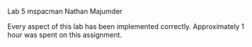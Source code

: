 Lab 5 mspacman
Nathan Majumder

Every aspect of this lab has been implemented correctly.
Approximately 1 hour was spent on this assignment.

